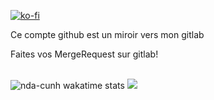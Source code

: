 
[![ko-fi](https://ko-fi.com/img/githubbutton_sm.svg)](https://ko-fi.com/O5O215EBTW)

Ce compte github est un miroir vers mon gitlab

Faites vos MergeRequest sur gitlab! 

<br>
<img src="https://github-readme-stats.vercel.app/api/wakatime?username=@ndacunh&theme=dark&layout=compact&langs_count=10&border_radius=25&hide_title=true&hide=text,Other,ca65%20assembler" alt="nda-cunh wakatime stats" />
<img src="https://github-readme-stats.vercel.app/api?username=nda-cunh&show_icons=true&theme=dracula">
